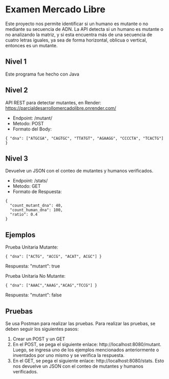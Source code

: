 # Examen Mercado Libre
Este proyecto nos permite identificar si un humano es mutante o no mediante su secuencia de ADN. La API detecta si un humano es mutante o no analizando la matriz, y si esta encuentra más de una secuencia de cuatro letras iguales, ya sea de forma horizontal, oblicua o vertical, entonces es un mutante.

## Nivel 1
Este programa fue hecho con Java

## Nivel 2
API REST para detectar mutantes, en Render: https://parcialdesarrollomercadolibre.onrender.com/
- Endpoint: /mutant/
- Metodo: POST
- Formato del Body:
```
{ "dna": ["ATGCGA", "CAGTGC", "TTATGT", "AGAAGG", "CCCCTA", "TCACTG"] }
```

## Nivel 3
Devuelve un JSON con el conteo de mutantes y humanos verificados.
- Endpoint: /stats/
- Metodo: GET
- Formato de Respuesta:
```
{
  "count_mutant_dna": 40,
  "count_human_dna": 100,
  "ratio": 0.4
}
```

## Ejemplos
Prueba Unitaria Mutante:
```
{ "dna": ["ACTG", "ACCG", "ACAT", ACGC"] }
```
Respuesta: "mutant": true

Prueba Unitaria No Mutante:
```
{ "dna": ["AAAC","AAAG","ACAG","TCCG"] }
```
Respuesta: "mutant": false

## Pruebas
Se usa Postman para realizar las pruebas. Para realizar las pruebas, se deben seguir los siguientes pasos:
1. Crear un POST y un GET
2. En el POST, se pega el siguiente enlace: http://localhost:8080/mutant. Luego, se ingresa uno de los ejemplos mencionados anteriormente o inventados por uno mismo y se verifica la respuesta.
3. En el GET, se pega el siguiente enlace: http://localhost:8080/stats. Esto nos devuelve un JSON con el conteo de mutantes y humanos verificados.
